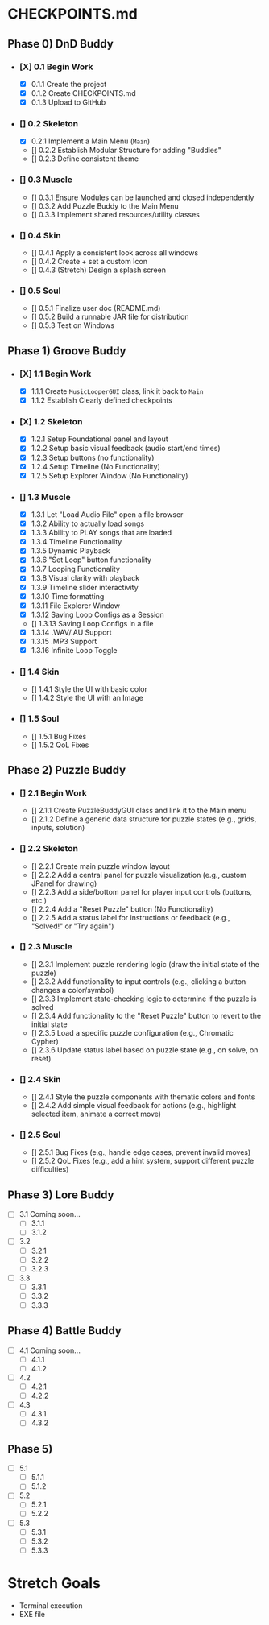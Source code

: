 # CHECKPOINTS.md

## Phase 0) DnD Buddy

- ### [X] 0.1 Begin Work
    - [X] 0.1.1 Create the project
    - [X] 0.1.2 Create CHECKPOINTS.md
    - [X] 0.1.3 Upload to GitHub
- ### [] 0.2 Skeleton
    - [X] 0.2.1 Implement a Main Menu (`Main`)
    - [] 0.2.2 Establish Modular Structure for adding "Buddies"
    - [] 0.2.3 Define consistent theme
- ### [] 0.3 Muscle
    - [] 0.3.1 Ensure Modules can be launched and closed independently
    - [] 0.3.2 Add Puzzle Buddy to the Main Menu
    - [] 0.3.3 Implement shared resources/utility classes
- ### [] 0.4 Skin
    - [] 0.4.1 Apply a consistent look across all windows
    - [] 0.4.2 Create + set a custom Icon
    - [] 0.4.3 (Stretch) Design a splash screen
- ### [] 0.5 Soul
    - [] 0.5.1 Finalize user doc (README.md)
    - [] 0.5.2 Build a runnable JAR file for distribution
    - [] 0.5.3 Test on Windows

## Phase 1) Groove Buddy

- ### [X] 1.1 Begin Work
    - [X] 1.1.1 Create `MusicLooperGUI` class, link it back to `Main`
    - [X] 1.1.2 Establish Clearly defined checkpoints
- ### [X] 1.2 Skeleton
    - [X] 1.2.1 Setup Foundational panel and layout
    - [X] 1.2.2 Setup basic visual feedback (audio start/end times)
    - [X] 1.2.3 Setup buttons (no functionality)
    - [X] 1.2.4 Setup Timeline (No Functionality)
    - [X] 1.2.5 Setup Explorer Window (No Functionality)
- ### [] 1.3 Muscle
    - [X] 1.3.1 Let "Load Audio File" open a file browser
    - [X] 1.3.2 Ability to actually load songs
    - [X] 1.3.3 Ability to PLAY songs that are loaded
    - [X] 1.3.4 Timeline Functionality
    - [X] 1.3.5 Dynamic Playback
    - [X] 1.3.6 "Set Loop" button functionality
    - [X] 1.3.7 Looping Functionality
    - [X] 1.3.8 Visual clarity with playback
    - [X] 1.3.9 Timeline slider interactivity
    - [X] 1.3.10 Time formatting
    - [X] 1.3.11 File Explorer Window
    - [X] 1.3.12 Saving Loop Configs as a Session
    - [] 1.3.13 Saving Loop Configs in a file
    - [X] 1.3.14 .WAV/.AU Support
    - [X] 1.3.15 .MP3 Support
    - [X] 1.3.16 Infinite Loop Toggle
- ### [] 1.4 Skin
    - [] 1.4.1 Style the UI with basic color
    - [] 1.4.2 Style the UI with an Image
- ### [] 1.5 Soul
    - [] 1.5.1 Bug Fixes
    - [] 1.5.2 QoL Fixes

## Phase 2) Puzzle Buddy

- ### [] 2.1 Begin Work
    - [] 2.1.1 Create PuzzleBuddyGUI class and link it to the Main menu
    - [] 2.1.2 Define a generic data structure for puzzle states (e.g., grids, inputs, solution)

- ### [] 2.2 Skeleton
    - [] 2.2.1 Create main puzzle window layout
    - [] 2.2.2 Add a central panel for puzzle visualization (e.g., custom JPanel for drawing)
    - [] 2.2.3 Add a side/bottom panel for player input controls (buttons, etc.)
    - [] 2.2.4 Add a "Reset Puzzle" button (No Functionality)
    - [] 2.2.5 Add a status label for instructions or feedback (e.g., "Solved!" or "Try again")

- ### [] 2.3 Muscle
    - [] 2.3.1 Implement puzzle rendering logic (draw the initial state of the puzzle)
    - [] 2.3.2 Add functionality to input controls (e.g., clicking a button changes a color/symbol)
    - [] 2.3.3 Implement state-checking logic to determine if the puzzle is solved
    - [] 2.3.4 Add functionality to the "Reset Puzzle" button to revert to the initial state
    - [] 2.3.5 Load a specific puzzle configuration (e.g., Chromatic Cypher)
    - [] 2.3.6 Update status label based on puzzle state (e.g., on solve, on reset)

- ### [] 2.4 Skin
    - [] 2.4.1 Style the puzzle components with thematic colors and fonts
    - [] 2.4.2 Add simple visual feedback for actions (e.g., highlight selected item, animate a correct move)

- ### [] 2.5 Soul
    - [] 2.5.1 Bug Fixes (e.g., handle edge cases, prevent invalid moves)
    - [] 2.5.2 QoL Fixes (e.g., add a hint system, support different puzzle difficulties)

## Phase 3) Lore Buddy

- [ ] 3.1 Coming soon...
    - [ ] 3.1.1
    - [ ] 3.1.2
- [ ] 3.2
    - [ ] 3.2.1
    - [ ] 3.2.2
    - [ ] 3.2.3
- [ ] 3.3
    - [ ] 3.3.1
    - [ ] 3.3.2
    - [ ] 3.3.3

## Phase 4) Battle Buddy

- [ ] 4.1 Coming soon...
    - [ ] 4.1.1
    - [ ] 4.1.2
- [ ] 4.2
    - [ ] 4.2.1
    - [ ] 4.2.2
- [ ] 4.3
    - [ ] 4.3.1
    - [ ] 4.3.2

## Phase 5)

- [ ] 5.1
    - [ ] 5.1.1
    - [ ] 5.1.2
- [ ] 5.2
    - [ ] 5.2.1
    - [ ] 5.2.2
- [ ] 5.3
    - [ ] 5.3.1
    - [ ] 5.3.2
    - [ ] 5.3.3

# Stretch Goals

- Terminal execution
- EXE file 